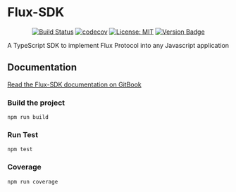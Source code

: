 # Flux-SDK

<div align="center">

[![Build Status](https://travis-ci.com/fluxprotocol/flux-sdk.svg?branch=master)](https://travis-ci.com/fluxprotocol/flux-sdk)
[![codecov](https://codecov.io/gh/fluxprotocol/flux-sdk/branch/master/graph/badge.svg)](https://codecov.io/gh/fluxprotocol/flux-sdk)
[![License: MIT](https://img.shields.io/badge/License-MIT-yellow.svg)](https://opensource.org/licenses/MIT)
[![Version Badge](https://badge.fury.io/js/flux-sdk.svg)](https://npmjs.org/package/flux-sdk)
</div>

A TypeScript SDK to implement Flux Protocol into any Javascript application

## Documentation

[Read the Flux-SDK documentation on GitBook](https://fluxprotocol.gitbook.io/)

### Build the project

    npm run build

### Run Test

    npm test

### Coverage

    npm run coverage
